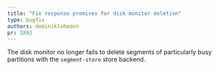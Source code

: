 ```yaml
---
title: "Fix response promises for disk monitor deletion"
type: bugfix
authors: dominiklohmann
pr: 1892
---
```


The disk monitor no longer fails to delete segments of particularly busy
partitions with the `segment-store` store backend.
